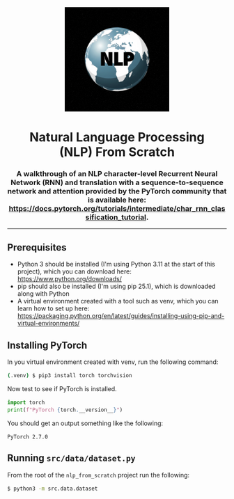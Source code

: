 <div align="center">
    <img 
        alt="metallic Earth with 'NLP' letters" 
        src="logo.avif"
        width="240px"
    />
</div>
<h1 align="center">
    Natural Language Processing<br/>
    (NLP) From Scratch
</h1>
<h3 align="center">
A walkthrough of an NLP character-level Recurrent Neural Network (RNN) and translation with a sequence-to-sequence network and attention provided by the PyTorch community that is available here: <a href="https://docs.pytorch.org/tutorials/intermediate/char_rnn_classification_tutorial" target="_blank"rel="noopener noreferrer">https://docs.pytorch.org/tutorials/intermediate/char_rnn_classification_tutorial</a>.
<hr>
</h3>

## Prerequisites
- Python 3 should be installed (I'm using Python 3.11 at the start of this project), which you can download here: https://www.python.org/downloads/
- pip should also be installed (I'm using pip 25.1), which is downloaded along with Python
- A virtual environment created with a tool such as venv, which you can learn how to set up here: https://packaging.python.org/en/latest/guides/installing-using-pip-and-virtual-environments/

## Installing PyTorch
In you virtual environment created with venv, run the following command:
```bash
(.venv) $ pip3 install torch torchvision
```
Now test to see if PyTorch is installed.
```python
import torch
print(f"PyTorch {torch.__version__}")
```
You should get an output something like the following:
```text
PyTorch 2.7.0
```
## Running `src/data/dataset.py`
From the root of the `nlp_from_scratch` project run the following:
```bash
$ python3 -m src.data.dataset
```